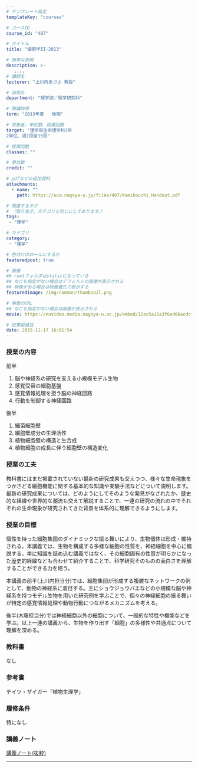 ```yaml
---
# テンプレート指定
templateKey: "courses"

# コースID
course_id: "407"

# タイトル
title: "細胞学II-2013"

# 簡単な説明
description: >-
   ....
# 講師名
lecturer: "上川内あづさ 教授"

# 部局名
department: "理学部／理学研究科"

# 開講時限
term: "2013年度	後期"

# 対象者、単位数、授業回数
target: "理学部生命理学科3年
2単位、週1回全15回"

# 授業回数
classes: ""

# 単位数
credit: ""

# pdfなどの追加資料
attachments:
  - name: "" 
    path: https://ocw.nagoya-u.jp/files/407/Kamikouchi_Handout.pdf

# 関連するタグ
# （取り急ぎ、カテゴリと同じにしてあります。）
tags:
 - "理学"

# カテゴリ
category:
 - "理学"

# 色付けのロールにするか
featuredpost: true

# 画像
## rootフォルダはstaticになっている
## なにも指定がない場合はデフォルトの画像が表示される
## 映像がある場合は映像優先で表示する
featuredimage: /img/common/thumbnail.png

# 映像のURL
## なにも指定がない場合は画像が表示される
movie: https://nuvideo.media.nagoya-u.ac.jp/embed/12ac5a15a3f6ed66acdcf713174d7973e1b63fdc

# 記事投稿日
date: 2015-11-17 16:01:54
---
```


### 授業の内容

前半

1. 脳や神経系の研究を支える小規模モデル生物
2. 感覚受容の細胞基盤
3. 感覚情報処理を担う脳の神経回路
4. 行動を制御する神経回路

後半

1. 細菌細胞壁
2. 細胞壁成分の生理活性
3. 植物細胞壁の構造と生合成
4. 植物細胞の成長に伴う細胞壁の構造変化


### 授業の工夫

教科書にはまだ掲載されていない最新の研究成果も交えつつ、様々な生命現象をつかさどる細胞機能に関する基本的な知識や実験手法などについて説明します。最新の研究成果については、どのようにしてそのような発見がなされたか、歴史的な経緯や世界的な潮流も交えて解説することで、一連の研究の流れの中でそれぞれの生命現象が研究されてきた背景を体系的に理解できるようにします。





### 授業の目標

個性を持った細胞集団のダイナミックな振る舞いにより、生物個体は形成・維持される。本講義では、生物を構成する多様な細胞の性質を、神経細胞を中心に概説する。単に知識を詰め込む講義ではなく、その細胞固有の性質が明らかになった歴史的経緯なども合わせて紹介することで、科学研究そのものの面白さを理解することができる力を培う。

本講義の前半(上川内担当分)では、細胞集団が形成する複雑なネットワークの例として、動物の神経系に着目する。主にショウジョウバエなどの小規模な脳や神経系を持つモデル生物を用いた研究例を学ぶことで、個々の神経細胞の振る舞いが特定の感覚情報処理や動物行動につながるメカニズムを考える。

後半(木藤担当分)では神経細胞以外の細胞について、一般的な特性や機能などを学ぶ。以上一連の講義から、生物を作り出す「細胞」の多様性や共通点について理解を深める。

### 教科書

なし

### 参考書

テイツ・ザイガー「植物生理学」

### 履修条件

特になし





### 講義ノート

[講義ノート(抜粋)](https://ocw.nagoya-u.jp/files/407/Kamikouchi_Handout.pdf) 










-----